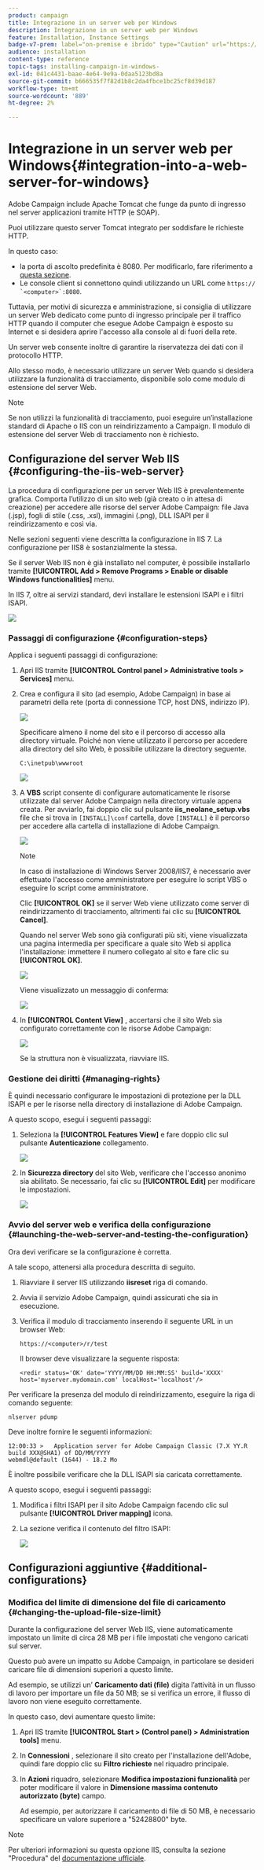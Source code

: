 ```yaml
---
product: campaign
title: Integrazione in un server web per Windows
description: Integrazione in un server web per Windows
feature: Installation, Instance Settings
badge-v7-prem: label="on-premise e ibrido" type="Caution" url="https://experienceleague.adobe.com/docs/campaign-classic/using/installing-campaign-classic/architecture-and-hosting-models/hosting-models-lp/hosting-models.html?lang=it" tooltip="Applicabile solo alle distribuzioni on-premise e ibride"
audience: installation
content-type: reference
topic-tags: installing-campaign-in-windows-
exl-id: 041c4431-baae-4e64-9e9a-0daa5123bd8a
source-git-commit: b666535f7f82d1b8c2da4fbce1bc25cf8d39d187
workflow-type: tm+mt
source-wordcount: '889'
ht-degree: 2%

---
```


# Integrazione in un server web per Windows{#integration-into-a-web-server-for-windows}



Adobe Campaign include Apache Tomcat che funge da punto di ingresso nel server applicazioni tramite HTTP (e SOAP).

Puoi utilizzare questo server Tomcat integrato per soddisfare le richieste HTTP.

In questo caso:

* la porta di ascolto predefinita è 8080. Per modificarlo, fare riferimento a [questa sezione](../../installation/using/configure-tomcat.md).
* Le console client si connettono quindi utilizzando un URL come ```https:// `<computer>`:8080```.

Tuttavia, per motivi di sicurezza e amministrazione, si consiglia di utilizzare un server Web dedicato come punto di ingresso principale per il traffico HTTP quando il computer che esegue Adobe Campaign è esposto su Internet e si desidera aprire l&#39;accesso alla console al di fuori della rete.

Un server web consente inoltre di garantire la riservatezza dei dati con il protocollo HTTP.

Allo stesso modo, è necessario utilizzare un server Web quando si desidera utilizzare la funzionalità di tracciamento, disponibile solo come modulo di estensione del server Web.

>[!NOTE]
>
>Se non utilizzi la funzionalità di tracciamento, puoi eseguire un’installazione standard di Apache o IIS con un reindirizzamento a Campaign. Il modulo di estensione del server Web di tracciamento non è richiesto.

## Configurazione del server Web IIS {#configuring-the-iis-web-server}

La procedura di configurazione per un server Web IIS è prevalentemente grafica. Comporta l’utilizzo di un sito web (già creato o in attesa di creazione) per accedere alle risorse del server Adobe Campaign: file Java (.jsp), fogli di stile (.css, .xsl), immagini (.png), DLL ISAPI per il reindirizzamento e così via.

Nelle sezioni seguenti viene descritta la configurazione in IIS 7. La configurazione per IIS8 è sostanzialmente la stessa.

Se il server Web IIS non è già installato nel computer, è possibile installarlo tramite **[!UICONTROL Add > Remove Programs > Enable or disable Windows functionalities]** menu.

In IIS 7, oltre ai servizi standard, devi installare le estensioni ISAPI e i filtri ISAPI.

![](assets/s_ncs_install_iis7_isapi.png)

### Passaggi di configurazione {#configuration-steps}

Applica i seguenti passaggi di configurazione:

1. Apri IIS tramite **[!UICONTROL Control panel > Administrative tools > Services]** menu.
1. Crea e configura il sito (ad esempio, Adobe Campaign) in base ai parametri della rete (porta di connessione TCP, host DNS, indirizzo IP).

   ![](assets/s_ncs_install_iis7_add_site.png)

   Specificare almeno il nome del sito e il percorso di accesso alla directory virtuale. Poiché non viene utilizzato il percorso per accedere alla directory del sito Web, è possibile utilizzare la directory seguente.

   ```
   C:\inetpub\wwwroot
   ```

   ![](assets/s_ncs_install_iis7_parameters_step1.png)

1. A **VBS** script consente di configurare automaticamente le risorse utilizzate dal server Adobe Campaign nella directory virtuale appena creata. Per avviarlo, fai doppio clic sul pulsante **iis_neolane_setup.vbs** file che si trova in `[INSTALL]\conf` cartella, dove `[INSTALL]` è il percorso per accedere alla cartella di installazione di Adobe Campaign.

   ![](assets/s_ncs_install_iis7_parameters_step2.png)

   >[!NOTE]
   >
   >In caso di installazione di Windows Server 2008/IIS7, è necessario aver effettuato l&#39;accesso come amministratore per eseguire lo script VBS o eseguire lo script come amministratore.

   Clic **[!UICONTROL OK]** se il server Web viene utilizzato come server di reindirizzamento di tracciamento, altrimenti fai clic su **[!UICONTROL Cancel]**.

   Quando nel server Web sono già configurati più siti, viene visualizzata una pagina intermedia per specificare a quale sito Web si applica l&#39;installazione: immettere il numero collegato al sito e fare clic su **[!UICONTROL OK]**.

   ![](assets/s_ncs_install_iis7_parameters_step3.png)

   Viene visualizzato un messaggio di conferma:

   ![](assets/s_ncs_install_iis7_parameters_step7.png)

1. In **[!UICONTROL Content View]** , accertarsi che il sito Web sia configurato correttamente con le risorse Adobe Campaign:

   ![](assets/s_ncs_install_iis7_parameters_step6.png)

   Se la struttura non è visualizzata, riavviare IIS.

### Gestione dei diritti {#managing-rights}

È quindi necessario configurare le impostazioni di protezione per la DLL ISAPI e per le risorse nella directory di installazione di Adobe Campaign.

A questo scopo, esegui i seguenti passaggi:

1. Seleziona la **[!UICONTROL Features View]** e fare doppio clic sul pulsante **Autenticazione** collegamento.

   ![](assets/s_ncs_install_iis7_parameters_step8.png)

1. In **Sicurezza directory** del sito Web, verificare che l&#39;accesso anonimo sia abilitato. Se necessario, fai clic su **[!UICONTROL Edit]** per modificare le impostazioni.

   ![](assets/s_ncs_install_iis7_parameters_step9.png)

### Avvio del server web e verifica della configurazione {#launching-the-web-server-and-testing-the-configuration}

Ora devi verificare se la configurazione è corretta.

A tale scopo, attenersi alla procedura descritta di seguito.

1. Riavviare il server IIS utilizzando **iisreset** riga di comando.

1. Avvia il servizio Adobe Campaign, quindi assicurati che sia in esecuzione.

1. Verifica il modulo di tracciamento inserendo il seguente URL in un browser Web:

   ```
   https://<computer>/r/test
   ```

   Il browser deve visualizzare la seguente risposta:

   ```
   <redir status='OK' date='YYYY/MM/DD HH:MM:SS' build='XXXX' host='myserver.mydomain.com' localHost='localhost'/>
   ```

Per verificare la presenza del modulo di reindirizzamento, eseguire la riga di comando seguente:

```
nlserver pdump
```

Deve inoltre fornire le seguenti informazioni:

```
12:00:33 >   Application server for Adobe Campaign Classic (7.X YY.R build XXX@SHA1) of DD/MM/YYYY
webmdl@default (1644) - 18.2 Mo
```

È inoltre possibile verificare che la DLL ISAPI sia caricata correttamente.

A questo scopo, esegui i seguenti passaggi:

1. Modifica i filtri ISAPI per il sito Adobe Campaign facendo clic sul pulsante **[!UICONTROL Driver mapping]** icona.
1. La sezione verifica il contenuto del filtro ISAPI:

   ![](assets/s_ncs_install_iis7_parameters_step11.png)

## Configurazioni aggiuntive {#additional-configurations}

### Modifica del limite di dimensione del file di caricamento {#changing-the-upload-file-size-limit}

Durante la configurazione del server Web IIS, viene automaticamente impostato un limite di circa 28 MB per i file impostati che vengono caricati sul server.

Questo può avere un impatto su Adobe Campaign, in particolare se desideri caricare file di dimensioni superiori a questo limite.

Ad esempio, se utilizzi un’ **Caricamento dati (file)** digita l’attività in un flusso di lavoro per importare un file da 50 MB; se si verifica un errore, il flusso di lavoro non viene eseguito correttamente.

In questo caso, devi aumentare questo limite:

1. Apri IIS tramite **[!UICONTROL Start > (Control panel) > Administration tools]** menu.
1. In **Connessioni** , selezionare il sito creato per l&#39;installazione dell&#39;Adobe, quindi fare doppio clic su **Filtro richieste** nel riquadro principale.
1. In **Azioni** riquadro, selezionare **Modifica impostazioni funzionalità** per poter modificare il valore in **Dimensione massima contenuto autorizzato (byte)** campo.

   Ad esempio, per autorizzare il caricamento di file di 50 MB, è necessario specificare un valore superiore a &quot;52428800&quot; byte.

>[!NOTE]
>
>Per ulteriori informazioni su questa opzione IIS, consulta la sezione &quot;Procedura&quot; del [documentazione ufficiale](https://www.iis.net/configreference/system.webserver/security/requestfiltering/requestlimits).

